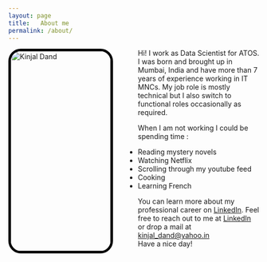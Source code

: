 ```yaml
---
layout: page
title:   About me
permalink: /about/
---
```

<p><img src="../images/IMG_2554 - Copy.JPG" alt="Kinjal Dand" height="400" width="200" style='float:left;margin-right:50px;border:5px solid #000;border-radius: 25px;'><span style='display:inline'>Hi! I work as Data Scientist for ATOS. I was born and brought up in Mumbai, India and have more than 7 years of experience working in IT MNCs.
My job role is mostly technical but I also switch to functional roles occasionally as required.</span></p>

When I am not working I could be spending time :
<ul>
  <li>Reading mystery novels</li>
  <li>Watching Netflix</li>
  <li>Scrolling through my youtube feed</li>
  <li>Cooking</li>
  <li>Learning French</li>
</ul>

You can learn more about my professional career on <a href='https://www.linkedin.com/in/kinjaldand/'>LinkedIn</a>. 
Feel free to reach out to me at <a href='https://www.linkedin.com/in/kinjaldand/'>LinkedIn</a> or drop a mail at [kinjal_dand@yahoo.in](mailto:kinjal_dand@yahoo.in)<br/>Have a nice day! 


